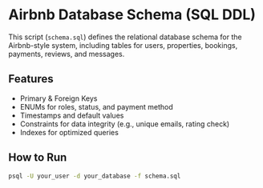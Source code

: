 # Airbnb Database Schema (SQL DDL)

This script (`schema.sql`) defines the relational database schema for the Airbnb-style system, including tables for users, properties, bookings, payments, reviews, and messages.

## Features

- Primary & Foreign Keys
- ENUMs for roles, status, and payment method
- Timestamps and default values
- Constraints for data integrity (e.g., unique emails, rating check)
- Indexes for optimized queries

## How to Run

```bash
psql -U your_user -d your_database -f schema.sql

